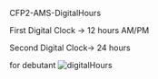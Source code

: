  CFP2-AMS-DigitalHours
 
 First Digital Clock -> 12 hours AM/PM
 
 Second Digital Clock-> 24 hours
 
 for debutant
![digitalHours](https://user-images.githubusercontent.com/52601835/204120944-64df1b0b-bb44-429c-8927-d22bf869c5c9.png)
